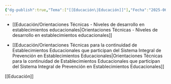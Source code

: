 ```yaml
---
{"dg-publish":true,"Tema":["[[Educación\|Educación]]"],"Fecha":"2025-06-16","permalink":"/programa-pre-para-2/","dgPassFrontmatter":true,"noteIcon":"","created":"2025-06-16","updated":"2025-06-16T16:59:25.998-04:00"}
---
```



- [[Educación/Orientaciones Técnicas - Niveles de desarrollo en establecimientos educacionales\|Orientaciones Técnicas - Niveles de desarrollo en establecimientos educacionales]]

- [[Educación/Orientaciones Técnicas para la continuidad de Establecimientos Educacionales que participan del Sistema Integral de Prevención en Establecimientos Educacionales\|Orientaciones Técnicas para la continuidad de Establecimientos Educacionales que participan del Sistema Integral de Prevención en Establecimientos Educacionales]]

[[Educación]]